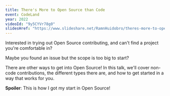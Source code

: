 ```yaml
---
title: There's More to Open Source than Code
event: CodeLand
year: 2022
videoId: "9y5CYVr78g0"
slidesHref: "https://www.slideshare.net/RamnHuidobro/theres-more-to-open-source-than-code-251977057"
---
```


Interested in trying out Open Source contributing, and can't find a project you're comfortable in?

Maybe you found an issue but the scope is too big to start?

There are other ways to get into Open Source! In this talk, we'll cover non-code contributions, the different types there are, and how to get started in a way that works for you.

**Spoiler**: This is how I got my start in Open Source!
